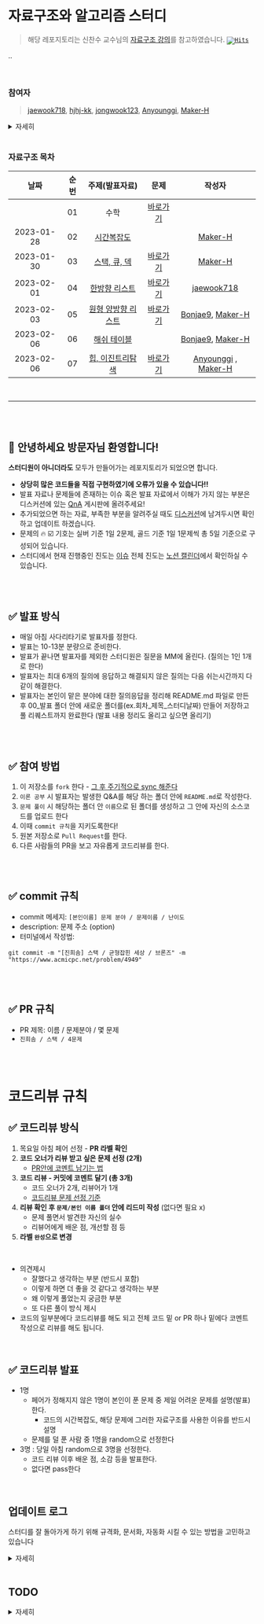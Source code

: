 # 자료구조와 알고리즘 스터디 

> 해당 레포지토리는 신찬수 교수님의 [자료구조 강의](https://www.youtube.com/watch?v=PIidtIBCjEg&list=PLsMufJgu5933ZkBCHS7bQTx0bncjwi4PK&index=1)를 참고하였습니다.
<code style="display: inline-flex; justify-content: flex-end; align-items: baseline;">[![Hits](https://hits.seeyoufarm.com/api/count/incr/badge.svg?url=https%3A%2F%2Fgithub.com%2FMaker-H%2FGroupStudy_Algo_Log&count_bg=%233A53D4&title_bg=%23555555&icon=&icon_color=%23E7E7E7&title=hits&edge_flat=false)](https://hits.seeyoufarm.com)</code>

..

<br>

### 참여자
> [jaewook718](https://github.com/jaewook718), [hjhj-kk](https://github.com/hjhj-kk), [jongwook123](https://github.com/jongwook123), [Anyounggi](https://github.com/Anyounggi), [Maker-H](https://github.com/Maker-H) 

<details>
<summary>자세히</summary>
<div markdown="1">

[Bonjae9](https://github.com/Bonjae9) (~23/02/06)

[jellikim](https://github.com/jellikim) (~23/02/10)

</div>
</details>



<br />

###  자료구조 목차

|날짜       | 순번   |주제(발표자료)       |문제     |작성자     |
| :-----:  | :-----:|:-----:              |:---------: |:-----: |
|           | 01     |수학                 | [바로가기](https://github.com/Maker-H/GroupStudy_Algo_Log/tree/master/01_%EC%88%98%ED%95%99_%EC%A0%95%EC%88%98%EB%A1%A0_%EC%A1%B0%ED%95%A9%EB%A1%A0)|
|2023-01-28| 02|[시간복잡도](https://github.com/Maker-H/GroupStudy_Algo_Log/tree/master/00_%EB%B0%9C%ED%91%9C/01_%EC%8B%9C%EA%B0%84%EB%B3%B5%EC%9E%A1%EB%8F%84_230128)||[Maker-H](https://github.com/Maker-H)|
|2023-01-30|03|[스택, 큐, 덱](https://github.com/Maker-H/GroupStudy_Algo_Log/tree/master/00_%EB%B0%9C%ED%91%9C/02_%EC%8A%A4%ED%83%9D_%ED%81%90_%EB%8D%B1_230130)|[바로가기](https://github.com/Maker-H/GroupStudy_Algo_Log/tree/master/01_문제/02_스택_큐_덱_리스트)|[Maker-H](https://github.com/Maker-H)|
|2023-02-01|04|[한방향 리스트](https://github.com/Maker-H/GroupStudy_Algo_Log/tree/master/00_%EB%B0%9C%ED%91%9C/03_%ED%95%9C%EB%B0%A9%ED%96%A5_%EB%A6%AC%EC%8A%A4%ED%8A%B8_230201)|[바로가기](https://github.com/Maker-H/GroupStudy_Algo_Log/tree/master/01_문제/02_스택_큐_덱_리스트)|[jaewook718](https://github.com/jaewook718)|
|2023-02-03|05|[원형 양방향 리스트](https://github.com/Maker-H/GroupStudy_Algo_Log/tree/master/00_%EB%B0%9C%ED%91%9C/04_%EC%9B%90%ED%98%95_%EC%96%91%EB%B0%A9%ED%96%A5_%EB%A6%AC%EC%8A%A4%ED%8A%B8_230203)|[바로가기](https://github.com/Maker-H/GroupStudy_Algo_Log/tree/master/01_문제/02_스택_큐_덱_리스트)|[Bonjae9](https://github.com/Bonjae9), [Maker-H](https://github.com/Maker-H)|
|2023-02-06|06|[해쉬 테이블](https://github.com/Maker-H/GroupStudy_Algo_Log/tree/master/00_%EB%B0%9C%ED%91%9C/05_%ED%95%B4%EC%89%AC_%ED%85%8C%EC%9D%B4%EB%B8%94_230206)||[Bonjae9](https://github.com/Bonjae9), [Maker-H](https://github.com/Maker-H)|
|2023-02-06|07|[힙, 이진트리탐색](https://github.com/Maker-H/GroupStudy_Algo_Log/tree/master/00_%EB%B0%9C%ED%91%9C/06_%ED%9E%99_%EC%9D%B4%EC%A7%84%ED%8A%B8%EB%A6%AC%ED%83%90%EC%83%89_230213)|[바로가기](https://github.com/Maker-H/GroupStudy_Algo_Log/tree/master/01_%EB%AC%B8%EC%A0%9C/03_%EC%9A%B0%EC%84%A0%EC%88%9C%EC%9C%84%ED%81%90_%ED%8A%B8%EB%A6%AC)|[Anyounggi](https://github.com/Anyounggi) , [Maker-H](https://github.com/Maker-H)|

<br />

---

<br />
<br />

## 👋 안녕하세요 방문자님 환영합니다! 
**스터디원이 아니더라도** 모두가 만들어가는 레포지토리가 되었으면 합니다.
* **상당히 많은 코드들을 직접 구현하였기에 오류가 있을 수 있습니다!!** 
* 발표 자료나 문제들에 존재하는 이슈 혹은 발표 자료에서 이해가 가지 않는 부분은 디스커션에 있는 [QnA](https://github.com/Maker-H/GroupStudy_Algo_Log/discussions/categories/q-a) 게시판에 올려주세요!
* 추가되었으면 하는 자료, 부족한 부분을 알려주실 때도 [디스커션](https://github.com/Maker-H/GroupStudy_Algo_Log/discussions/categories/q-a)에 남겨두시면 확인하고 업데이트 하겠습니다.
* 문제의 🔥 ☑️ 기호는 실버 기준 1일 2문제, 골드 기준 1일 1문제씩 총 5일 기준으로 구성되어 있습니다. 
* 스터디에서 현재 진행중인 진도는 [이슈](https://github.com/Maker-H/GroupStudy_Algo_Log/issues) 전체 진도는 [노션 캘린더](https://fire-repair-709.notion.site/96867327d39c4489adf74cb7b7583eb8)에서 확인하실 수 있습니다.

<br />
<br />

## ✅ 발표 방식
* 매일 아침 사다리타기로 발표자를 정한다.
* 발표는 10-13분 분량으로 준비한다.
* 발표가 끝나면 발표자를 제외한 스터디원은 질문을 MM에 올린다. (질의는 1인 1개로 한다)
* 발표자는 최대 6개의 질의에 응답하고 해결되지 않은 질의는 다음 쉬는시간까지 다같이 해결한다.
* 발표자는 본인이 맡은 분야에 대한 질의응답을 정리해 README.md 파일로 만든 후 00_발표 폴더 안에 새로운 폴더를(ex.회차_제목_스터디날짜) 만들어 저장하고 풀 리퀘스트까지 완료한다 (발표 내용 정리도 올리고 싶으면 올리기)

<br />
<br />

## ✅ 참여 방법
1. 이 저장소를 `fork` 한다 - [그 후 주기적으로 sync 해준다](https://github.com/Maker-H/GroupStudy_Algo_Log/discussions/57)
2. `이론 공부` 시 발표자는 발생한 Q&A를 해당 하는 폴더 안에 `README.md`로 작성한다.
3. `문제 풀이` 시 해당하는 폴더 안 `이름`으로 된 폴더를 생성하고 그 안에 자신의 소스코드를 업로드 한다
6. 이때 `commit 규칙`을 지키도록한다!
7. 원본 저장소로 `Pull Request`를 한다.
8. 다른 사람들의 PR을 보고 자유롭게 코드리뷰를 한다.

<br />
<br />

## ✅ commit 규칙
- commit 메세지: `[본인이름] 문제 분야 / 문제이름 / 난이도 `
- description: 문제 주소 (option)
- 터미널에서 작성법: 
```
git commit -m "[진희솜] 스택 / 균형잡힌 세상 / 브론즈" -m "https://www.acmicpc.net/problem/4949"
```


<br />
<br />

## ✅ PR 규칙
- PR 제목: 이름 / 문제분야 / 몇 문제
-  ```진희솜 / 스택 / 4문제 ```



<br />
<br />

# 코드리뷰 규칙
## ✅ 코드리뷰 방식
1. 목요일 아침 페어 선정 - **PR 라벨 확인**
2. **코드 오너가 리뷰 받고 싶은 문제 선정 (2개)**
    * [PR안에 코멘트 남기는 법](https://github.com/Maker-H/GroupStudy_Algo_Log/discussions/66) 
3. **코드 리뷰 - 커밋에 코멘트 달기 (총 3개)** 
    * 코드 오너가 2개, 리뷰어가 1개
    * [코드리뷰 문제 선정 기준](https://github.com/Maker-H/GroupStudy_Algo_Log/discussions/64)
4. **리뷰 확인 후 `문제/본인 이름 폴더` 안에 리드미 작성** (없다면 필요 x)
    * 문제 풀면서 발견한 자신의 실수 
    * 리뷰어에게 배운 점, 개선할 점 등 
5. **라벨 `완성`으로 변경**

<br>

- 의견제시
  -   잘했다고 생각하는 부분 (반드시 포함)
  -   이렇게 하면 더 좋을 것 같다고 생각하는 부분
  -   왜 이렇게 풀었는지 궁금한 부분
  -   또 다른 풀이 방식 제시
- 코드의 일부분에다 코드리뷰를 해도 되고 전체 코드 밑 or PR 하나 밑에다 코멘트 작성으로 리뷰를 해도 됩니다.

<br>

## ✅ 코드리뷰 발표
* 1명 
    * 페어가 정해지지 않은 1명이 본인이 푼 문제 중 제일 어려운 문제를 설명(발표)한다.
      * 코드의 시간복잡도, 해당 문제에 그러한 자료구조를 사용한 이유를 반드시 설명
    * 문제를 덜 푼 사람 중 1명을 random으로 선정한다
* 3명 : 당일 아침 random으로 3명을 선정한다.
    * 코드 리뷰 이후 배운 점, 소감 등을 발표한다.
    * 없다면 pass한다


<br>

## 업데이트 로그
스터디를 잘 돌아가게 하기 위해 규격화, 문서화, 자동화 시킬 수 있는 방법을 고민하고 있습니다
<details>
<summary>자세히</summary>
<div markdown="1">

2023.01.20
* 리드미에 목차 테이블 추가
  * 커밋 규칙, PR 규칙만 있던 README에 각 발표자료와 문제로 갈 수 있는 목차 테이블을 추가

2023.02.02
* [Github Actions](https://github.com/Maker-H/GroupStudy_Algo_Log/actions) 도입
    * refactor 브랜치에서 push하면 테이블의 목차와 폴더의 개수를 비교하여 테이블의 목차 개수가 부족하다면 목차 테이블을 업데이트
  
2023.02.04
* [Github MileStones](https://github.com/Maker-H/GroupStudy_Algo_Log/milestones) 도입
  * 스터디의 목표 및 계획을 마일스톤으로 관리
   
2023.02.06
* [Github Discuttions](https://github.com/Maker-H/GroupStudy_Algo_Log/discussions) 도입
  * 리드미에 업데이트 하기 어려운 문서들을 디스커션으로 정리
  * 스터디원이 아닌 방문자들을 위한 QnA 게시판 도입

</div>
</details>

<br>

## TODO
<details>
<summary>자세히</summary>
<div markdown="1">

- [x] PR 하는 법, README 작성하는 법, fork 후 fetch 하는 법 README에 정리
- [x] 추가되고 있는 스터디 규칙을 정리하여 업데이트
- [ ] basic_generator.yml 버그 픽스
- [ ] github.io 알아보기
</div>
</details>
